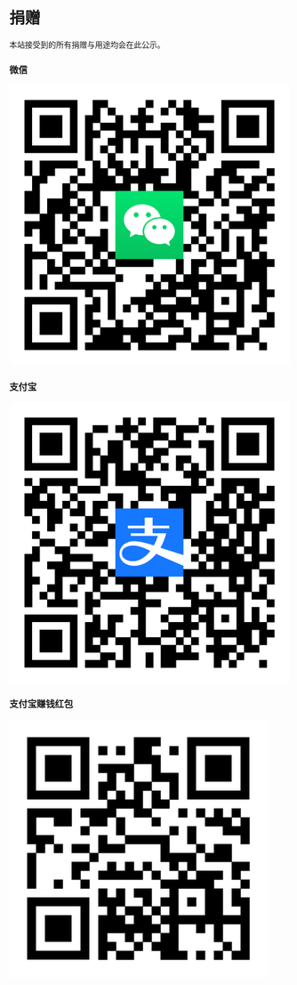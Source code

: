 # 捐赠

本站接受到的所有捐赠与用途均会在此公示。

### 微信

![tenpay](/assets/svg/tenpay.svg)

### 支付宝

![alipay](/assets/svg/alipay.svg)

### 支付宝赚钱红包

![alipay-pocketmoney](/assets/svg/alipay-pocketmoney.svg)